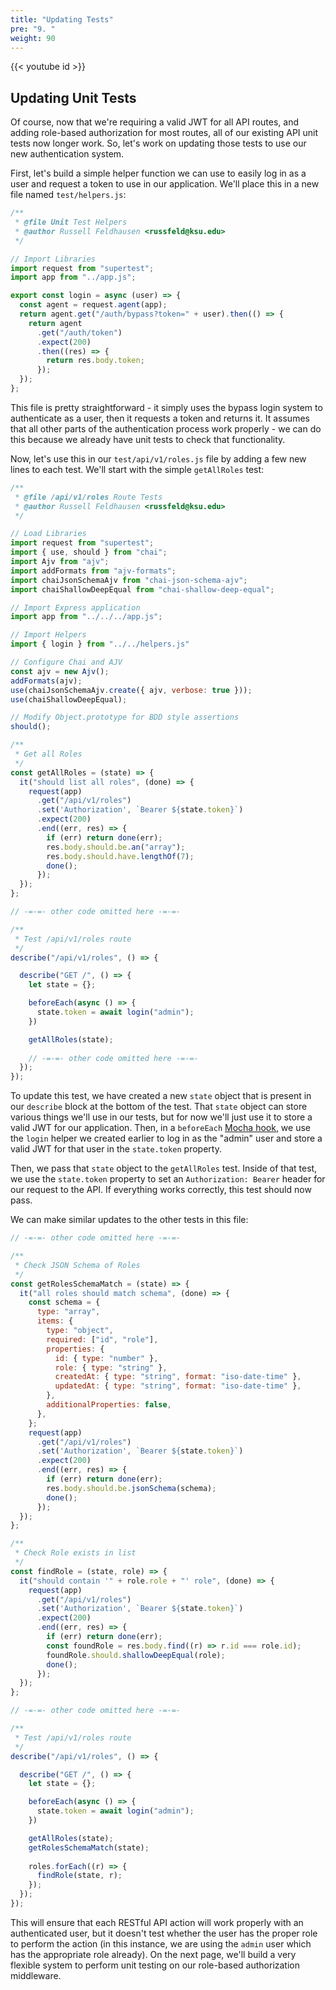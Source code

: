 ```yaml
---
title: "Updating Tests"
pre: "9. "
weight: 90
---
```


{{< youtube id >}}

## Updating Unit Tests

Of course, now that we're requiring a valid JWT for all API routes, and adding role-based authorization for most routes, all of our existing API unit tests now longer work. So, let's work on updating those tests to use our new authentication system.

First, let's build a simple helper function we can use to easily log in as a user and request a token to use in our application. We'll place this in a new file named `test/helpers.js`:

```js {title="test/helpers.js"}
/**
 * @file Unit Test Helpers
 * @author Russell Feldhausen <russfeld@ksu.edu>
 */

// Import Libraries
import request from "supertest";
import app from "../app.js";

export const login = async (user) => {
  const agent = request.agent(app);
  return agent.get("/auth/bypass?token=" + user).then(() => {
    return agent
      .get("/auth/token")
      .expect(200)
      .then((res) => {
        return res.body.token;
      });
  });
};
```
This file is pretty straightforward - it simply uses the bypass login system to authenticate as a user, then it requests a token and returns it. It assumes that all other parts of the authentication process work properly - we can do this because we already have unit tests to check that functionality. 

Now, let's use this in our `test/api/v1/roles.js` file by adding a few new lines to each test. We'll start with the simple `getAllRoles` test:

```js {title="test/api/v1/roles.js" hl_lines="17-18 32 36 55 57-59 61"}
/**
 * @file /api/v1/roles Route Tests
 * @author Russell Feldhausen <russfeld@ksu.edu>
 */

// Load Libraries
import request from "supertest";
import { use, should } from "chai";
import Ajv from "ajv";
import addFormats from "ajv-formats";
import chaiJsonSchemaAjv from "chai-json-schema-ajv";
import chaiShallowDeepEqual from "chai-shallow-deep-equal";

// Import Express application
import app from "../../../app.js";

// Import Helpers
import { login } from "../../helpers.js"

// Configure Chai and AJV
const ajv = new Ajv();
addFormats(ajv);
use(chaiJsonSchemaAjv.create({ ajv, verbose: true }));
use(chaiShallowDeepEqual);

// Modify Object.prototype for BDD style assertions
should();

/**
 * Get all Roles
 */
const getAllRoles = (state) => {
  it("should list all roles", (done) => {
    request(app)
      .get("/api/v1/roles")
      .set('Authorization', `Bearer ${state.token}`)
      .expect(200)
      .end((err, res) => {
        if (err) return done(err);
        res.body.should.be.an("array");
        res.body.should.have.lengthOf(7);
        done();
      });
  });
};

// -=-=- other code omitted here -=-=-

/**
 * Test /api/v1/roles route
 */
describe("/api/v1/roles", () => {

  describe("GET /", () => {
    let state = {};

    beforeEach(async () => {
      state.token = await login("admin");
    })

    getAllRoles(state);
    
    // -=-=- other code omitted here -=-=-
  });
});
```

To update this test, we have created a new `state` object that is present in our `describe` block at the bottom of the test. That `state` object can store various things we'll use in our tests, but for now we'll just use it to store a valid JWT for our application. Then, in a `beforeEach` [Mocha hook](https://mochajs.org/#hooks), we use the `login` helper we created earlier to log in as the "admin" user and store a valid JWT for that user in the `state.token` property.

Then, we pass that `state` object to the `getAllRoles` test. Inside of that test, we use the `state.token` property to set an `Authorization: Bearer` header for our request to the API. If everything works correctly, this test should now pass.

We can make similar updates to the other tests in this file:

```js {title="test/api/v1/roles.js" hl_lines="6 24 37 41"}
// -=-=- other code omitted here -=-=-

/**
 * Check JSON Schema of Roles
 */
const getRolesSchemaMatch = (state) => {
  it("all roles should match schema", (done) => {
    const schema = {
      type: "array",
      items: {
        type: "object",
        required: ["id", "role"],
        properties: {
          id: { type: "number" },
          role: { type: "string" },
          createdAt: { type: "string", format: "iso-date-time" },
          updatedAt: { type: "string", format: "iso-date-time" },
        },
        additionalProperties: false,
      },
    };
    request(app)
      .get("/api/v1/roles")
      .set('Authorization', `Bearer ${state.token}`)
      .expect(200)
      .end((err, res) => {
        if (err) return done(err);
        res.body.should.be.jsonSchema(schema);
        done();
      });
  });
};

/**
 * Check Role exists in list
 */
const findRole = (state, role) => {
  it("should contain '" + role.role + "' role", (done) => {
    request(app)
      .get("/api/v1/roles")
      .set('Authorization', `Bearer ${state.token}`)
      .expect(200)
      .end((err, res) => {
        if (err) return done(err);
        const foundRole = res.body.find((r) => r.id === role.id);
        foundRole.should.shallowDeepEqual(role);
        done();
      });
  });
};

// -=-=- other code omitted here -=-=-

/**
 * Test /api/v1/roles route
 */
describe("/api/v1/roles", () => {

  describe("GET /", () => {
    let state = {};

    beforeEach(async () => {
      state.token = await login("admin");
    })

    getAllRoles(state);
    getRolesSchemaMatch(state);
    
    roles.forEach((r) => {
      findRole(state, r);
    });
  });
});
```

This will ensure that each RESTful API action will work properly with an authenticated user, but it doesn't test whether the user has the proper role to perform the action (in this instance, we are using the `admin` user which has the appropriate role already). On the next page, we'll build a very flexible system to perform unit testing on our role-based authorization middleware. 
